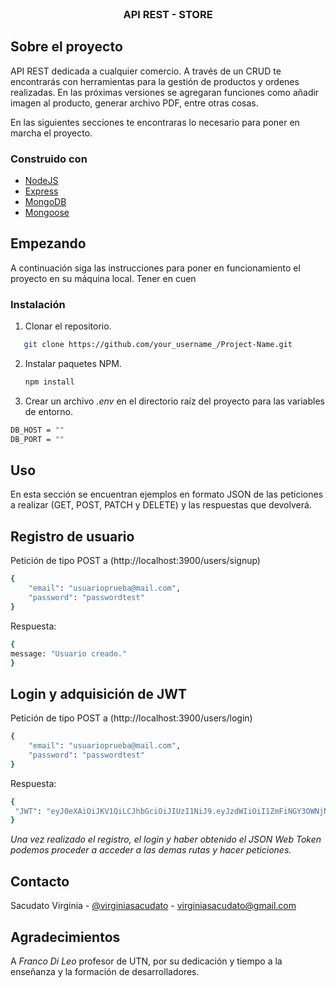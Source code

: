 <br />
<h3 align="center">API REST - STORE</h3>
  </p>
</p>

## Sobre el proyecto

API REST dedicada a cualquier comercio. A través de un CRUD te encontrarás con herramientas para la gestión de productos y ordenes realizadas. En las próximas versiones se agregaran funciones como añadir imagen al producto, generar archivo PDF, entre otras cosas.

En las siguientes secciones te encontraras lo necesario para poner en marcha el proyecto.

### Construido con


* [NodeJS](https://nodejs.org/en/)
* [Express](https://expressjs.com/es/)
* [MongoDB](https://www.mongodb.com/)
* [Mongoose](https://mongoosejs.com/)




## Empezando

A continuación siga las instrucciones para poner en funcionamiento el proyecto en su máquina local. Tener en cuen


### Instalación

1. Clonar el repositorio.
```sh
   git clone https://github.com/your_username_/Project-Name.git
   ```
2. Instalar paquetes NPM.
    ```sh
   npm install
   ```
3. Crear un archivo *.env* en el directorio raíz del proyecto para las variables de entorno.
```sh
DB_HOST = ""
DB_PORT = ""
```


## Uso

En esta sección se encuentran ejemplos en formato JSON de las peticiones a realizar (GET, POST, PATCH y DELETE) y las respuestas que devolverá.

## Registro de usuario
Petición de tipo POST a (http://localhost:3900/users/signup)
```sh
{
    "email": "usuarioprueba@mail.com",
    "password": "passwordtest"
}
```
Respuesta:
```sh
{
message: "Usuario creado."
}
```

## Login y adquisición de JWT
Petición de tipo POST a (http://localhost:3900/users/login)
```sh
{
    "email": "usuarioprueba@mail.com",
    "password": "passwordtest"
}
```
Respuesta:
```sh
{
 "JWT": "eyJ0eXAiOiJKV1QiLCJhbGciOiJIUzI1NiJ9.eyJzdWIiOiI1ZmFiNGY3OWNjNTdiNDIzOTAyZGYzNjAiLCJub21icmUiOiJmcmFuY28iLCJlbWFpbCI6ImFkbWluMTIxNUBnbWFpbG8uY29tIiwicm9sZSI6InZldGVyaW5hcmlhIiwiaWF0IjoxNjA4NjEwODY5fQ.E88Xbxwhf8AslK2F74OiUXERK8Mep00Zob6eaKz5JQw"
}
```
*Una vez realizado el registro, el login y haber obtenido el JSON Web Token podemos proceder a acceder a las demas rutas y hacer peticiones.*


## Contacto

Sacudato Virginia - [@virginiasacudato](https://www.instagram.com/virginiasacudato/) - virginiasacudato@gmail.com



## Agradecimientos

A *Franco Di Leo* profesor de UTN, por su dedicación y tiempo a la enseñanza y la formación de desarrolladores.
